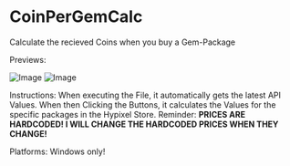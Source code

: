 # CoinPerGemCalc
Calculate the recieved Coins when you buy a Gem-Package

Previews: 

![Image](https://cdn.discordapp.com/attachments/862671546527383572/910954651212464198/unknown.png "")
![Image](https://cdn.discordapp.com/attachments/862671546527383572/910954680484499496/unknown.png "")

Instructions: When executing the File, it automatically gets the latest API Values. When then Clicking the Buttons, it calculates the Values for the specific packages in the Hypixel Store.
Reminder: **PRICES ARE HARDCODED! I WILL CHANGE THE HARDCODED PRICES WHEN THEY CHANGE!**

Platforms: Windows only!
